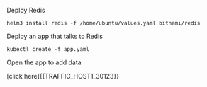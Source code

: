 
Deploy Redis

`helm3 install redis -f /home/ubuntu/values.yaml bitnami/redis`

Deploy an app that talks to Redis

`kubectl create -f app.yaml`

Open the app to add data

[click here]{{TRAFFIC_HOST1_30123}}